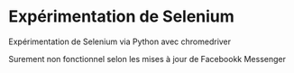 # Expérimentation de Selenium

Expérimentation de Selenium via Python avec chromedriver

Surement non fonctionnel selon les mises à jour de Facebookk Messenger
